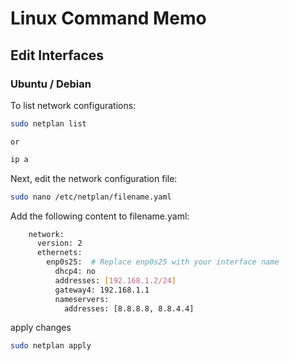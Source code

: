# Linux Command Memo

## Edit Interfaces

### Ubuntu / Debian

To list network configurations:

```bash
sudo netplan list
```
    or
```bash
ip a
```

Next, edit the network configuration file:

```bash
sudo nano /etc/netplan/filename.yaml
```

Add the following content to filename.yaml:


```bash
    network:
      version: 2
      ethernets:
        enp0s25:  # Replace enp0s25 with your interface name
          dhcp4: no
          addresses: [192.168.1.2/24]
          gateway4: 192.168.1.1
          nameservers:
            addresses: [8.8.8.8, 8.8.4.4]
```

apply changes

```bash
sudo netplan apply
```


